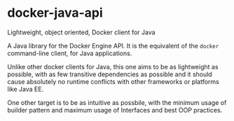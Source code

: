 # docker-java-api
Lightweight, object oriented, Docker client for Java

A Java library for the Docker Engine API. It is the equivalent of the ``docker`` command-line client, for Java applications.

Unlike other docker clients for Java, this one aims to be as lightweight as possible, with as few transitive dependencies as possible and it should cause absolutely no runtime conflicts with other frameworks or platforms like Java EE. 

One other target is to be as intuitive as possbile, with the minimum usage of builder pattern and maximum usage of Interfaces and best OOP practices. 

